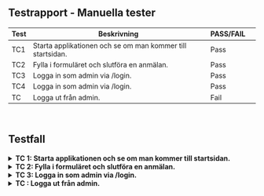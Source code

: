 ## Testrapport - Manuella tester

| Test | Beskrivning               | PASS/FAIL | |
|------|---------------------------|------------------|-----------| 
| TC1 | Starta applikationen och se om man kommer till startsidan. |  Pass  | |
| TC2 | Fylla i formuläret och slutföra en anmälan. |  Pass  | |
| TC3 | Logga in som admin via /login. |  Pass  | |
| TC4 | Logga in som admin via /login. |  Pass  | |
| TC | Logga ut från admin. |  Fail  | |


<br>

## Testfall
<details>
<summary>
<b> TC 1: Starta applikationen och se om man kommer till startsidan.</b>
</summary>
<br>
<b>Testinstruktioner:</b><br>
1. Öppna upp terminalen i visual studio code.<br>
2. Skriv in `npm run dev`<br>
3. Öppna URL:en som finns liknande detta exempel: `Local:   http://localhost:8080/` i en webbläsare.<br>

<b>Förväntad resultat:</b>
Nu borde startsidan av applikationen visas (se bild nedan).

![Start](/public/img/start.png)
</details>

<details>
<summary>
<b> TC 2: Fylla i formuläret och slutföra en anmälan.</b>
</summary>
<br>
<b>Testinstruktioner:</b><br>
1. Öppna upp terminalen i visual studio code.<br>
2. Skriv in `npm run dev`<br>
3. Öppna URL:en som finns liknande detta exempel: `Local:   http://localhost:8080/` i en webbläsare.<br>
4. Fylla i fälten i formuläret och klicka på "Boka". <br>

<b>Förväntad resultat:</b>
Ett meddelande bör visas som .

![Start](/src/images/start.png)

</details>

<details>
<summary>
<b> TC 3: Logga in som admin via /login.</b>
</summary>
<br>
<b>Testinstruktioner:</b><br>
1. Öppna upp terminalen i visual studio code.<br>
2. Skriv in `npm run dev`<br>
3. Öppna URL:en som finns liknande detta exempel: `Local:   http://localhost:8080/login` i en webbläsare.<br>
4. Se ett login formulär. <br>
4. Fylla i username och password sen klicka på "Login". <br>
5. Admin sidan ska genereras vid lyckad inloggning. <br>

<b>Förväntad resultat:</b>
Ett meddelande bör visas som .

![Start](/src/images/start.png)

</details>

<details>
<summary>
<b> TC : Logga ut från admin.</b>
</summary>
<br>
<b>Testinstruktioner:</b><br>
1. Öppna upp terminalen i visual studio code.<br>
2. Skriv in `npm run dev`<br>
3. Öppna URL:en som finns liknande detta exempel: `Local:   http://localhost:8080/login` i en webbläsare.<br>
4. Se ett login formulär. <br>
4. Fylla i username och password sen klicka på "Login". <br>
5. Admin sidan ska genereras vid lyckad inloggning. <br>
6. En länk med "Log out" ska synas. <br>
7. Klicka på länken och login sidan ska visas <br>

<b>Förväntad resultat:</b>
Ett meddelande bör visas som .

![Start](/src/images/start.png)

</details>